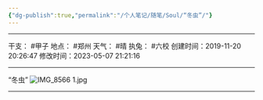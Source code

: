 ```yaml
---
{"dg-publish":true,"permalink":"/个人笔记/随笔/Soul/“冬虫”/"}
---
```


***
干支： #甲子 
地点： #郑州 
天气： #晴
执兔： #六校
创建时间：2019-11-20 20:26:47
修改时间：2023-05-07 21:21:16
***
“冬虫”
![IMG_8566 1.jpg](/img/user/%E4%B8%AA%E4%BA%BA%E7%AC%94%E8%AE%B0/%E9%9A%8F%E7%AC%94/Soul/attachments/IMG_8566%201.jpg)

***
